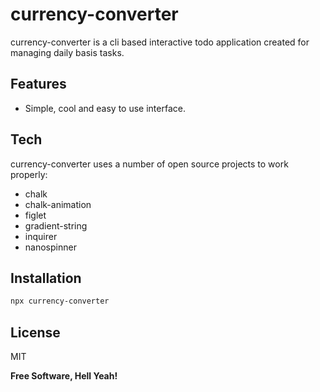 # currency-converter

currency-converter is a cli based interactive todo application created for managing daily basis tasks.

## Features

- Simple, cool and easy to use interface.

## Tech

currency-converter uses a number of open source projects to work properly:

- chalk
- chalk-animation
- figlet
- gradient-string
- inquirer
- nanospinner

## Installation

```sh
npx currency-converter
```

## License

MIT

**Free Software, Hell Yeah!**
